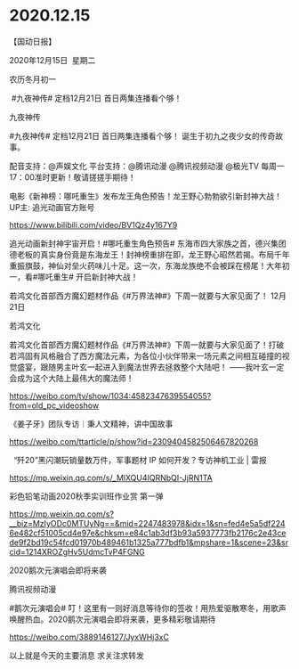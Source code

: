 ﻿#  2020.12.15
【国动日报】

2020年12月15日  星期二


农历冬月初一


 #九夜神传# 定档12月21日 首日两集连播看个够！

九夜神传                  


#九夜神传# 定档12月21日 首日两集连播看个够！
诞生于初九之夜少女的传奇故事。

配音支持：@声娱文化
平台支持：@腾讯动漫 @腾讯视频动漫 @极光TV
每周一17：00准时更新！敬请搓搓手期待！




电影《新神榜：哪吒重生》发布龙王角色预告！龙王野心勃勃欲引新封神大战！ UP主: 追光动画官方账号

https://www.bilibili.com/video/BV1Qz4y167Y9




追光动画新封神宇宙开启！#哪吒重生角色预告# 东海市四大家族之首，德兴集团德老板的真实身份竟是东海龙王！封神榜重排在即，龙王野心昭然若揭。布局千年重振旗鼓，神仙对垒火药味儿十足。这一次，东海龙族绝不会被踩在榜尾！大年初一，看#哪吒重生# 开启新封神大战！

若鸿文化首部西方魔幻题材作品《#万界法神#》下周一就要与大家见面了！ 12月21日


若鸿文化                


若鸿文化首部西方魔幻题材作品《#万界法神#》下周一就要与大家见面了！打破若鸿固有风格融合了西方魔法元素，为各位小伙伴带来一场元素之间相互碰撞的视觉盛宴，跟随男主叶玄一起进入到魔法世界去拯救整个大陆吧！
——我叶玄一定会成为这个大陆上最伟大的魔法师！

https://weibo.com/tv/show/1034:4582347639554055?from=old_pc_videoshow




《姜子牙》团队专访｜秉人文精神，讲中国故事

https://weibo.com/ttarticle/p/show?id=2309404582506467820268


  “歼20”黑闪潮玩销量数万件，军事题材 IP 如何开发？专访神机工业 | 雷报

https://mp.weixin.qq.com/s/_MlXQU4IQRNbQI-JjRN1TA

彩色铅笔动画2020秋季实训班作业赏 第一弹

https://mp.weixin.qq.com/s?__biz=MzIyODc0MTUyNg==&mid=2247483978&idx=1&sn=fed4e5a5df2246e482cf51005cd4e97e&chksm=e84c1ab3df3b93a5937773fb2176c2e43cede9f2bd19c54fcd01970b489461b1325a777bdfb1&mpshare=1&scene=23&srcid=1214XROZgHv5UdmcTvP4FGNG


2020鹅次元演唱会即将来袭

腾讯视频动漫                   


#鹅次元演唱会# 叮！这里有一则好消息等待你的签收！用热爱驱散寒冬，用歌声唤醒热血。2020鹅次元演唱会即将来袭，更多精彩敬请期待

https://weibo.com/3889146127/JyxWHj3xC




以上就是今天的主要消息
求关注求转发










